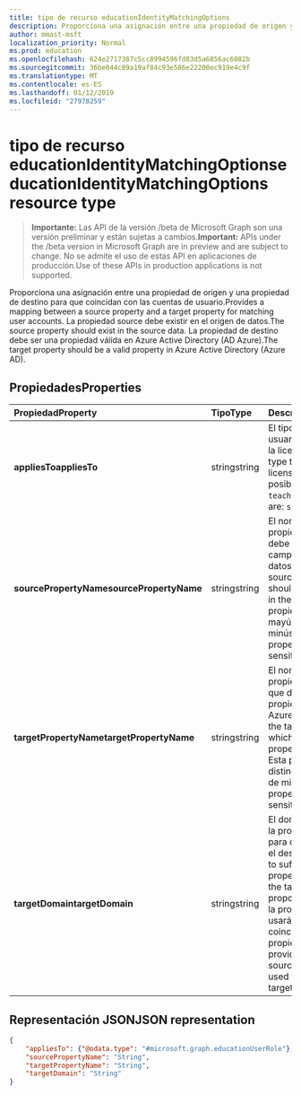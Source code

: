 ```yaml
---
title: tipo de recurso educationIdentityMatchingOptions
description: Proporciona una asignación entre una propiedad de origen y una propiedad de destino para que coincidan con las cuentas de usuario. La propiedad source debe existir en el origen de datos. La propiedad de destino debe ser una propiedad válida en Azure Active Directory (AD Azure).
author: mmast-msft
localization_priority: Normal
ms.prod: education
ms.openlocfilehash: 624e2717387c5cc8994596fd83d5a6856ac6082b
ms.sourcegitcommit: 36be044c89a19af84c93e586e22200ec919e4c9f
ms.translationtype: MT
ms.contentlocale: es-ES
ms.lasthandoff: 01/12/2019
ms.locfileid: "27978259"
---
```

# <a name="educationidentitymatchingoptions-resource-type"></a><span data-ttu-id="8ffc4-105">tipo de recurso educationIdentityMatchingOptions</span><span class="sxs-lookup"><span data-stu-id="8ffc4-105">educationIdentityMatchingOptions resource type</span></span>

> <span data-ttu-id="8ffc4-106">**Importante:** Las API de la versión /beta de Microsoft Graph son una versión preliminar y están sujetas a cambios.</span><span class="sxs-lookup"><span data-stu-id="8ffc4-106">**Important:** APIs under the /beta version in Microsoft Graph are in preview and are subject to change.</span></span> <span data-ttu-id="8ffc4-107">No se admite el uso de estas API en aplicaciones de producción.</span><span class="sxs-lookup"><span data-stu-id="8ffc4-107">Use of these APIs in production applications is not supported.</span></span>

<span data-ttu-id="8ffc4-108">Proporciona una asignación entre una propiedad de origen y una propiedad de destino para que coincidan con las cuentas de usuario.</span><span class="sxs-lookup"><span data-stu-id="8ffc4-108">Provides a mapping between a source property and a target property for matching user accounts.</span></span> <span data-ttu-id="8ffc4-109">La propiedad source debe existir en el origen de datos.</span><span class="sxs-lookup"><span data-stu-id="8ffc4-109">The source property should exist in the source data.</span></span> <span data-ttu-id="8ffc4-110">La propiedad de destino debe ser una propiedad válida en Azure Active Directory (AD Azure).</span><span class="sxs-lookup"><span data-stu-id="8ffc4-110">The target property should be a valid property in Azure Active Directory (Azure AD).</span></span>

## <a name="properties"></a><span data-ttu-id="8ffc4-111">Propiedades</span><span class="sxs-lookup"><span data-stu-id="8ffc4-111">Properties</span></span>

| <span data-ttu-id="8ffc4-112">Propiedad</span><span class="sxs-lookup"><span data-stu-id="8ffc4-112">Property</span></span> | <span data-ttu-id="8ffc4-113">Tipo</span><span class="sxs-lookup"><span data-stu-id="8ffc4-113">Type</span></span> | <span data-ttu-id="8ffc4-114">Descripción</span><span class="sxs-lookup"><span data-stu-id="8ffc4-114">Description</span></span> |
|:-|:-|:-|
| <span data-ttu-id="8ffc4-115">**appliesTo**</span><span class="sxs-lookup"><span data-stu-id="8ffc4-115">**appliesTo**</span></span> | <span data-ttu-id="8ffc4-116">string</span><span class="sxs-lookup"><span data-stu-id="8ffc4-116">string</span></span> |  <span data-ttu-id="8ffc4-117">El tipo de función de usuario para asignar a la licencia.</span><span class="sxs-lookup"><span data-stu-id="8ffc4-117">The user role type to assign to the license.</span></span> <span data-ttu-id="8ffc4-118">Los valores posibles son: `student` y `teacher`.</span><span class="sxs-lookup"><span data-stu-id="8ffc4-118">Possible values are: `student`, `teacher`.</span></span>      |
| <span data-ttu-id="8ffc4-119">**sourcePropertyName**</span><span class="sxs-lookup"><span data-stu-id="8ffc4-119">**sourcePropertyName**</span></span> | <span data-ttu-id="8ffc4-120">string</span><span class="sxs-lookup"><span data-stu-id="8ffc4-120">string</span></span> |  <span data-ttu-id="8ffc4-121">El nombre de la propiedad source, que debe ser un nombre de campo en el origen de datos.</span><span class="sxs-lookup"><span data-stu-id="8ffc4-121">The name of the source property, which should be a field name in the source data.</span></span> <span data-ttu-id="8ffc4-122">Esta propiedad distingue mayúsculas de minúsculas.</span><span class="sxs-lookup"><span data-stu-id="8ffc4-122">This property is case-sensitive.</span></span>        |
| <span data-ttu-id="8ffc4-123">**targetPropertyName**</span><span class="sxs-lookup"><span data-stu-id="8ffc4-123">**targetPropertyName**</span></span> | <span data-ttu-id="8ffc4-124">string</span><span class="sxs-lookup"><span data-stu-id="8ffc4-124">string</span></span> |  <span data-ttu-id="8ffc4-125">El nombre de la propiedad de destino, que debe ser una propiedad válida en Azure AD.</span><span class="sxs-lookup"><span data-stu-id="8ffc4-125">The name of the target property, which should be a valid property in Azure AD.</span></span> <span data-ttu-id="8ffc4-126">Esta propiedad distingue mayúsculas de minúsculas.</span><span class="sxs-lookup"><span data-stu-id="8ffc4-126">This property is case-sensitive.</span></span>     |
| <span data-ttu-id="8ffc4-127">**targetDomain**</span><span class="sxs-lookup"><span data-stu-id="8ffc4-127">**targetDomain**</span></span> | <span data-ttu-id="8ffc4-128">string</span><span class="sxs-lookup"><span data-stu-id="8ffc4-128">string</span></span> |  <span data-ttu-id="8ffc4-129">El dominio en sufijo con la propiedad de origen para que coincidan en el destino.</span><span class="sxs-lookup"><span data-stu-id="8ffc4-129">The domain to suffix with the source property to match on the target.</span></span> <span data-ttu-id="8ffc4-130">Si se proporciona como null, la propiedad source se usará para hacer coincidir con la propiedad de destino.</span><span class="sxs-lookup"><span data-stu-id="8ffc4-130">If provided as null,  the source property will be used to match with the target property.</span></span>        |

## <a name="json-representation"></a><span data-ttu-id="8ffc4-131">Representación JSON</span><span class="sxs-lookup"><span data-stu-id="8ffc4-131">JSON representation</span></span>
<!-- {
  "blockType": "resource",
  "optionalProperties": [

  ],
  "@odata.type": "#microsoft.graph.educationIdentityMatchingOptions"
}-->

```json
{
    "appliesTo": {"@odata.type": "#microsoft.graph.educationUserRole"},
    "sourcePropertyName": "String",
    "targetPropertyName": "String",
    "targetDomain": "String"
}
```
